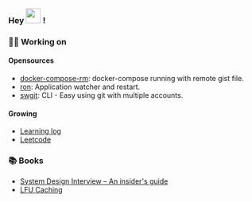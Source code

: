 
### Hey <img src="https://media.giphy.com/media/hvRJCLFzcasrR4ia7z/giphy.gif" width="30"> !

### :biking_man: Working on 


#### Opensources
- [docker-compose-rm](https://github.com/9bany/docker-compose-rm): docker-compose running with remote gist file.
- [ron](https://github.com/9bany/ron): Application watcher and restart.
- [swgit](https://github.com/9bany/git-switch): CLI - Easy using git with multiple accounts.

#### Growing
- [Learning log](https://github.com/9bany/learn) 
- [Leetcode](https://leetcode.com/9bany/)

### :books: Books
- [System Design Interview – An insider's guide](https://www.amazon.com/System-Design-Interview-insiders-Second/dp/B08CMF2CQF)
- [LFU Caching](https://github.com/9bany/books/blob/master/lfu.pdf)


